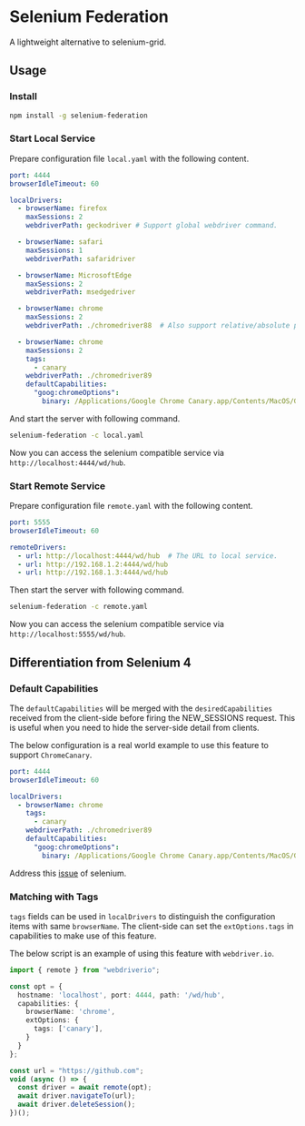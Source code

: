 # Selenium Federation
A lightweight alternative to selenium-grid.

## Usage

### Install
```bash
npm install -g selenium-federation
```

### Start Local Service
Prepare configuration file `local.yaml` with the following content.

```yaml
port: 4444
browserIdleTimeout: 60

localDrivers:
  - browserName: firefox
    maxSessions: 2
    webdriverPath: geckodriver # Support global webdriver command.

  - browserName: safari
    maxSessions: 1
    webdriverPath: safaridriver

  - browserName: MicrosoftEdge
    maxSessions: 2
    webdriverPath: msedgedriver

  - browserName: chrome
    maxSessions: 2
    webdriverPath: ./chromedriver88  # Also support relative/absolute path to webdriver.

  - browserName: chrome
    maxSessions: 2
    tags:
      - canary
    webdriverPath: ./chromedriver89
    defaultCapabilities:
      "goog:chromeOptions":
        binary: /Applications/Google Chrome Canary.app/Contents/MacOS/Google Chrome Canary
```

And start the server with following command.
```bash
selenium-federation -c local.yaml
```

Now you can access the selenium compatible service via
`http://localhost:4444/wd/hub`.


### Start Remote Service

Prepare configuration file `remote.yaml` with the following content.

```yaml
port: 5555
browserIdleTimeout: 60

remoteDrivers:
  - url: http://localhost:4444/wd/hub  # The URL to local service.
  - url: http://192.168.1.2:4444/wd/hub
  - url: http://192.168.1.3:4444/wd/hub
```

Then start the server with following command.
```bash
selenium-federation -c remote.yaml
```

Now you can access the selenium compatible service via
`http://localhost:5555/wd/hub`.


## Differentiation from Selenium 4

### Default Capabilities

The `defaultCapabilities` will be merged with the `desiredCapabilities` received from the client-side before firing the NEW_SESSIONS request. This is useful when you need to hide the server-side detail from clients.

The below configuration is a real world example to use this feature to support `ChromeCanary`.

```yaml
port: 4444
browserIdleTimeout: 60

localDrivers:
  - browserName: chrome
    tags:
      - canary
    webdriverPath: ./chromedriver89
    defaultCapabilities:
      "goog:chromeOptions":
        binary: /Applications/Google Chrome Canary.app/Contents/MacOS/Google Chrome Canary
```

Address this [issue](https://github.com/SeleniumHQ/selenium/issues/8745) of selenium.

### Matching with Tags

`tags` fields can be used in `localDrivers` to distinguish the configuration items with same `browserName`. The client-side can set the `extOptions.tags` in capabilities to make use of this feature.

The below script is an example of using this feature with `webdriver.io`.

```typescript
import { remote } from "webdriverio";

const opt = {
  hostname: 'localhost', port: 4444, path: '/wd/hub',
  capabilities: {
    browserName: 'chrome',
    extOptions: {
      tags: ['canary'],
    }
  }
};

const url = "https://github.com";
void (async () => {
  const driver = await remote(opt);
  await driver.navigateTo(url);
  await driver.deleteSession();
})();
```